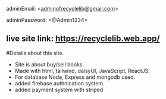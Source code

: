 adminEmail: \<adminofrecyclelib@gmail.com\>

adminPassword: \<@Admin1234\>

## live site link: https://recyclelib.web.app/
#Details about this site.

* Site is about buy/sell books.
* Made with html, tailwind, daisyUI, JavaScript, ReactJS.
* For database Node, Express and mongodb used.
* added firebase authnication system.
* added payment system with striped